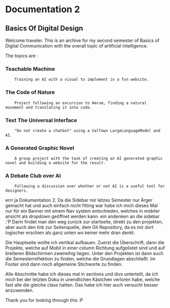 # Documentation 2

## Basics Of Digital Design

Welcome traveler. This is an archive for my second semester of Basics of Digital Communication with the overall topic of artificial intelligence.


The topics are :

###   Teachable Machine 
        Training an AI with a visual to implement in a fun website.

###   The Code of Nature
        Project following an excursion to Amrum, finding a natural movement and translating it into code.

###   Text The Universal Interface
        "Do not create a chatbot" using a ValTown LargeLanguageModel and AI.

###   A Generated Graphic Novel
        A group project with the task of creating an AI generated graphic novel and building a website for the result.
        
###   A Debate Club over AI
        Following a discussion over whether or not AI is a useful tool for designers.



errr ja Dokumentation 2. Da die Sidebar mir letzes Semester nur Ärger gemacht hat und auch einfach nicht fitting war habe ich mich dieses Mal nur für ein Banner mit einem Nav system entschieden, welches in mobiler ansicht als dropdown geöffnet werden kann. ein andenken an die sidebar :'P Darin findet man den weg zurück zur startseite, direkt zu den projekten, aber auch den link zur Seitenquelle, dem Git Repository, da es mir dort logischer erschien als ganz unten wo keiner mehr dran denkt.

Die Hauptseite wollte ich vertikal aufbauen. Zuerst die Überschrift, dann die Projekte, welche auf Mobil in einer column Richtung aufgelistet sind und auf breiteren Bildschirmen zweireihig liegen. Unter den Projekten ist dann auch die Semesterreflektion zu finden, welche die Grundlagen abschließt. Im Footer sind dann noch allgemeine Stichworte zu finden.

Alle Abschnitte habe ich dieses mal in sections und divs unterteilt, da ich mich bei der letzten Doku in unendlichen Kästchen verloren habe, welche fast alle die gleiche class hatten. Das habe ich hier auch versucht besser anzuwenden.

Thank you for looking through this :P